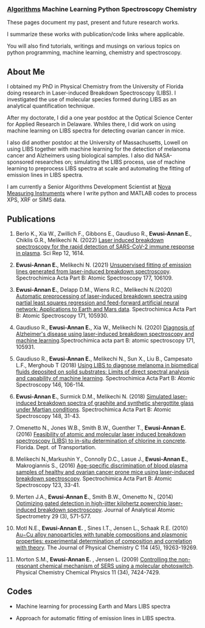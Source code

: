 
### [Algorithms](Algorithms.md)    Machine Learning    Python    Spectroscopy    Chemistry

These pages document my past, present and future research works.

I summarize these works with publication/code links where applicable.

You will also find tutorials, writings and musings on various topics on python programming, machine learning, chemistry and spectroscopy.

## About Me
I obtained my PhD in Physical Chemistry from the University of Florida doing research in Laser-induced Breakdown Spectroscopy (LIBS). I investigated the use of molecular species formed during LIBS as an analytical quantification technique.

After my doctorate, I did a one year postdoc at the Optical Science Center for Applied Research in Delaware. Whiles there,  I did work on using machine learning on LIBS spectra for detecting ovarian cancer in mice.

I also did another postdoc at the University of Massachusetts, Lowell on using LIBS together with machine learning for the detection of melanoma cancer and Alzheimers using biological samples. I also did NASA-sponsored researches on; simulating the LIBS process, use of machine learning to preprocess LIBS spectra at scale and automating the fitting of emission lines in LIBS spectra.

I am currently a Senior Algorithms Development Scientist at [Nova Measuring Instruments](https://www.novami.com/) where I write python and MATLAB codes to process XPS, XRF or SIMS data.

## Publications
1. Berlo K., Xia W., Zwillich F., Gibbons E., Gaudiuso R., **Ewusi-Annan E.**, Chiklis G.R., Melikechi N. (2022) [Laser induced breakdown spectroscopy for the rapid detection of SARS-CoV-2 immune response in plasma](https://www.nature.com/articles/s41598-022-05509-z). Sci Rep 12, 1614.

2. **Ewusi-Annan E.**, Melikechi N. (2021) [Unsupervised fitting of emission lines generated from laser-induced breakdown spectroscopy](https://www.sciencedirect.com/science/article/pii/S0584854721000549). Spectrochimica Acta Part B: Atomic Spectroscopy 177, 106109.

3. **Ewusi-Annan E.**, Delapp D.M., Wiens R.C., Melikechi N.(2020) [Automatic preprocessing of laser-induced breakdown spectra using partial least squares regression and feed-forward artificial neural network: Applications to Earth and Mars data](https://www.sciencedirect.com/science/article/pii/S058485472030313X). Spectrochimica Acta Part B: Atomic Spectroscopy 171, 105930.

4. Gaudiuso R., **Ewusi-Annan E.**, Xia W., Melikechi N. (2020) [Diagnosis of Alzheimer's disease using laser-induced breakdown spectroscopy and machine learning](https://www.sciencedirect.com/science/article/pii/S0584854720302329).Spectrochimica acta part B: atomic spectroscopy 171, 105931.

5. Gaudiuso R., **Ewusi-Annan E.**, Melikechi N., Sun X., Liu B., Campesato L.F., Merghoub T (2018) [Using LIBS to diagnose melanoma in biomedical fluids deposited on solid substrates: Limits of direct spectral analysis and capability of machine learning](https://www.sciencedirect.com/science/article/pii/S0584854718301290). Spectrochimica Acta Part B: Atomic Spectroscopy 146, 106-114.

6. **Ewusi-Annan E.**, Surmick D.M., Melikechi N. (2018) [Simulated laser-induced breakdown spectra of graphite and synthetic shergottite glass under Martian conditions](https://www.sciencedirect.com/science/article/pii/S0584854717305736). Spectrochimica Acta Part B: Atomic Spectroscopy 148, 31-43.

7. Omenetto N., Jones W.B., Smith B.W., Guenther T., **Ewusi-Annan E.** (2016) [Feasibility of atomic and molecular laser induced breakdown spectroscopy (LIBS) to in-situ determination of chlorine in concrete](https://rosap.ntl.bts.gov/view/dot/31477). Florida. Dept. of Transportation.

8. Melikechi N.,Markushin Y., Connolly D.C., Lasue J., **Ewusi-Annan E.**, Makrogiannis S., (2016) [Age-specific discrimination of blood plasma samples of healthy and ovarian cancer prone mice using laser-induced breakdown spectroscopy](https://www.sciencedirect.com/science/article/pii/S0584854716301070). Spectrochimica Acta Part B: Atomic Spectroscopy 123, 33-41.

9. Merten J.A., **Ewusi-Annan E.**, Smith B.W., Omenetto N., (2014) [Optimizing gated detection in high-jitter kilohertz powerchip laser-induced breakdown spectroscopy](https://pubs.rsc.org/en/content/articlelanding/2014/ja/c3ja50348h/). Journal of Analytical Atomic Spectrometry 29 (3), 571-577.

10. Motl N.E., **Ewusi-Annan E.** , Sines I.T., Jensen L., Schaak R.E. (2010) [Au−Cu alloy nanoparticles with tunable compositions and plasmonic properties: experimental determination of composition and correlation with theory](https://pubs.acs.org/doi/abs/10.1021/jp107637j/). The Journal of Physical Chemistry C 114 (45), 19263-19269.

11. Morton S.M., **Ewusi-Annan E.** , Jensen L. (2009) [Controlling the non-resonant chemical mechanism of SERS using a molecular photoswitch](https://pubs.rsc.org/en/content/articlelanding/2009/cp/b904745j/). Physical Chemistry Chemical Physics 11 (34), 7424-7429.

## Codes
- Machine learning for processing Earth and Mars LIBS spectra

- Approach for automatic fitting of emission lines in LIBS spectra.





